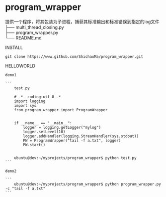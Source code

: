 # program_wrapper<br/>
提供一个程序，将其包装为子进程，捕获其标准输出和标准错误到指定的log文件<br/>
├── multi_thread_closing.py<br/>
├── program_wrapper.py<br/>
└── README.md<br/>


INSTALL

    git clone https://www.github.com/ShichaoMa/program_wrapper.git

HELLOWORLD

    demo1

    ```
        test.py

        # -*- coding:utf-8 -*-
        import logging
        import sys
        from program_wrapper import ProgramWrapper


        if __name__ == "__main__":
            logger = logging.getLogger("mylog")
            logger.setLevel(10)
            logger.addHandler(logging.StreamHandler(sys.stdout))
            PW = ProgramWrapper("tail -f a.txt", logger)
            PW.start()


        ubuntu@dev:~/myprojects/program_wrapper$ python test.py
    ```

    demo2

    ```
        ubuntu@dev:~/myprojects/program_wrapper$ python program_wrapper.py -c "tail -f a.txt"
    ```